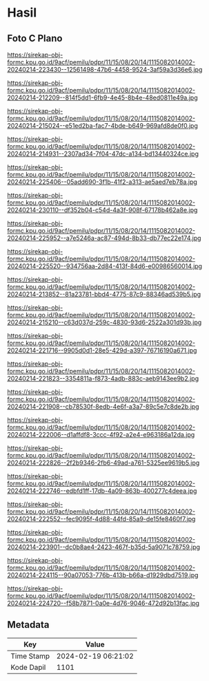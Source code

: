 # Hasil

## Foto C Plano

https://sirekap-obj-formc.kpu.go.id/9acf/pemilu/pdpr/11/15/08/20/14/1115082014002-20240214-223430--12561498-47b6-4458-9524-3af59a3d36e6.jpg

https://sirekap-obj-formc.kpu.go.id/9acf/pemilu/pdpr/11/15/08/20/14/1115082014002-20240214-212209--814f5dd1-6fb9-4e45-8b4e-48ed0811e49a.jpg

https://sirekap-obj-formc.kpu.go.id/9acf/pemilu/pdpr/11/15/08/20/14/1115082014002-20240214-215024--e51ed2ba-fac7-4bde-b649-969afd8de0f0.jpg

https://sirekap-obj-formc.kpu.go.id/9acf/pemilu/pdpr/11/15/08/20/14/1115082014002-20240214-214931--2307ad34-7f04-47dc-a134-bd13440324ce.jpg

https://sirekap-obj-formc.kpu.go.id/9acf/pemilu/pdpr/11/15/08/20/14/1115082014002-20240214-225406--05add690-3f1b-41f2-a313-ae5aed7eb78a.jpg

https://sirekap-obj-formc.kpu.go.id/9acf/pemilu/pdpr/11/15/08/20/14/1115082014002-20240214-230110--df352b04-c54d-4a3f-908f-67178b462a8e.jpg

https://sirekap-obj-formc.kpu.go.id/9acf/pemilu/pdpr/11/15/08/20/14/1115082014002-20240214-225952--a7e5246a-ac87-494d-8b33-db77ec22e174.jpg

https://sirekap-obj-formc.kpu.go.id/9acf/pemilu/pdpr/11/15/08/20/14/1115082014002-20240214-225520--934756aa-2d84-413f-84d6-e00986560014.jpg

https://sirekap-obj-formc.kpu.go.id/9acf/pemilu/pdpr/11/15/08/20/14/1115082014002-20240214-213852--81a23781-bbd4-4775-87c9-88346ad539b5.jpg

https://sirekap-obj-formc.kpu.go.id/9acf/pemilu/pdpr/11/15/08/20/14/1115082014002-20240214-215210--c63d037d-259c-4830-93d6-2522a301d93b.jpg

https://sirekap-obj-formc.kpu.go.id/9acf/pemilu/pdpr/11/15/08/20/14/1115082014002-20240214-221716--9905d0d1-28e5-429d-a397-76716190a671.jpg

https://sirekap-obj-formc.kpu.go.id/9acf/pemilu/pdpr/11/15/08/20/14/1115082014002-20240214-221823--3354811a-f873-4adb-883c-aeb9143ee9b2.jpg

https://sirekap-obj-formc.kpu.go.id/9acf/pemilu/pdpr/11/15/08/20/14/1115082014002-20240214-221908--cb78530f-8edb-4e6f-a3a7-89c5e7c8de2b.jpg

https://sirekap-obj-formc.kpu.go.id/9acf/pemilu/pdpr/11/15/08/20/14/1115082014002-20240214-222006--d1affdf8-3ccc-4f92-a2e4-e963186a12da.jpg

https://sirekap-obj-formc.kpu.go.id/9acf/pemilu/pdpr/11/15/08/20/14/1115082014002-20240214-222826--2f2b9346-2fb6-49ad-a761-5325ee9619b5.jpg

https://sirekap-obj-formc.kpu.go.id/9acf/pemilu/pdpr/11/15/08/20/14/1115082014002-20240214-222746--edbfd1ff-17db-4a09-863b-400277c4deea.jpg

https://sirekap-obj-formc.kpu.go.id/9acf/pemilu/pdpr/11/15/08/20/14/1115082014002-20240214-222552--fec9095f-4d88-44fd-85a9-de15fe8460f7.jpg

https://sirekap-obj-formc.kpu.go.id/9acf/pemilu/pdpr/11/15/08/20/14/1115082014002-20240214-223901--dc0b8ae4-2423-467f-b35d-5a9071c78759.jpg

https://sirekap-obj-formc.kpu.go.id/9acf/pemilu/pdpr/11/15/08/20/14/1115082014002-20240214-224115--90a07053-776b-413b-b66a-d1929dbd7519.jpg

https://sirekap-obj-formc.kpu.go.id/9acf/pemilu/pdpr/11/15/08/20/14/1115082014002-20240214-224720--f58b7871-0a0e-4d76-9046-472d92b13fac.jpg


## Metadata

| Key        | Value               |
| ---------- | ------------------- |
| Time Stamp | 2024-02-19 06:21:02 |
| Kode Dapil | 1101                |



